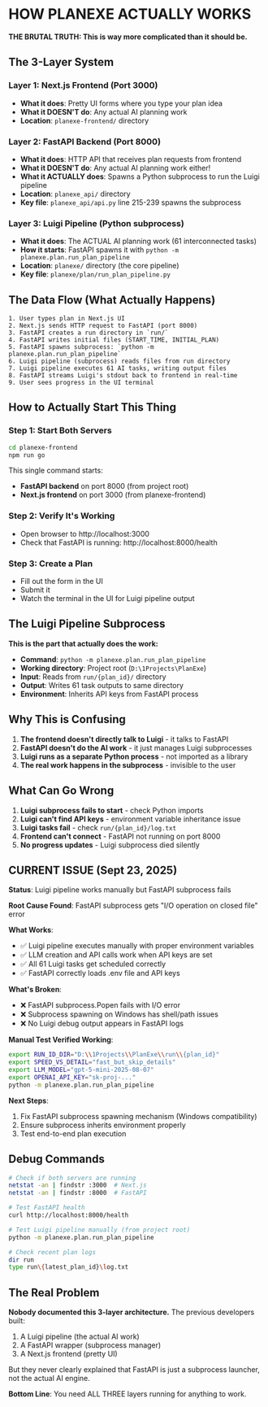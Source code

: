 # HOW PLANEXE ACTUALLY WORKS

**THE BRUTAL TRUTH: This is way more complicated than it should be.**

## The 3-Layer System

### Layer 1: Next.js Frontend (Port 3000)
- **What it does**: Pretty UI forms where you type your plan idea
- **What it DOESN'T do**: Any actual AI planning work
- **Location**: `planexe-frontend/` directory

### Layer 2: FastAPI Backend (Port 8000)
- **What it does**: HTTP API that receives plan requests from frontend
- **What it DOESN'T do**: Any actual AI planning work either!
- **What it ACTUALLY does**: Spawns a Python subprocess to run the Luigi pipeline
- **Location**: `planexe_api/` directory
- **Key file**: `planexe_api/api.py` line 215-239 spawns the subprocess

### Layer 3: Luigi Pipeline (Python subprocess)
- **What it does**: The ACTUAL AI planning work (61 interconnected tasks)
- **How it starts**: FastAPI spawns it with `python -m planexe.plan.run_plan_pipeline`
- **Location**: `planexe/` directory (the core pipeline)
- **Key file**: `planexe/plan/run_plan_pipeline.py`

## The Data Flow (What Actually Happens)

```
1. User types plan in Next.js UI
2. Next.js sends HTTP request to FastAPI (port 8000)
3. FastAPI creates a run directory in `run/`
4. FastAPI writes initial files (START_TIME, INITIAL_PLAN)
5. FastAPI spawns subprocess: `python -m planexe.plan.run_plan_pipeline`
6. Luigi pipeline (subprocess) reads files from run directory
7. Luigi pipeline executes 61 AI tasks, writing output files
8. FastAPI streams Luigi's stdout back to frontend in real-time
9. User sees progress in the UI terminal
```

## How to Actually Start This Thing

### Step 1: Start Both Servers
```bash
cd planexe-frontend
npm run go
```

This single command starts:
- **FastAPI backend** on port 8000 (from project root)
- **Next.js frontend** on port 3000 (from planexe-frontend)

### Step 2: Verify It's Working
- Open browser to http://localhost:3000
- Check that FastAPI is running: http://localhost:8000/health

### Step 3: Create a Plan
- Fill out the form in the UI
- Submit it
- Watch the terminal in the UI for Luigi pipeline output

## The Luigi Pipeline Subprocess

**This is the part that actually does the work:**

- **Command**: `python -m planexe.plan.run_plan_pipeline`
- **Working directory**: Project root (`D:\1Projects\PlanExe`)
- **Input**: Reads from `run/{plan_id}/` directory
- **Output**: Writes 61 task outputs to same directory
- **Environment**: Inherits API keys from FastAPI process

## Why This is Confusing

1. **The frontend doesn't directly talk to Luigi** - it talks to FastAPI
2. **FastAPI doesn't do the AI work** - it just manages Luigi subprocesses
3. **Luigi runs as a separate Python process** - not imported as a library
4. **The real work happens in the subprocess** - invisible to the user

## What Can Go Wrong

1. **Luigi subprocess fails to start** - check Python imports
2. **Luigi can't find API keys** - environment variable inheritance issue
3. **Luigi tasks fail** - check `run/{plan_id}/log.txt`
4. **Frontend can't connect** - FastAPI not running on port 8000
5. **No progress updates** - Luigi subprocess died silently

## CURRENT ISSUE (Sept 23, 2025)

**Status**: Luigi pipeline works manually but FastAPI subprocess fails

**Root Cause Found**: FastAPI subprocess gets "I/O operation on closed file" error

**What Works**:
- ✅ Luigi pipeline executes manually with proper environment variables
- ✅ LLM creation and API calls work when API keys are set
- ✅ All 61 Luigi tasks get scheduled correctly
- ✅ FastAPI correctly loads .env file and API keys

**What's Broken**:
- ❌ FastAPI subprocess.Popen fails with I/O error
- ❌ Subprocess spawning on Windows has shell/path issues
- ❌ No Luigi debug output appears in FastAPI logs

**Manual Test Verified Working**:
```bash
export RUN_ID_DIR="D:\\1Projects\\PlanExe\\run\\{plan_id}"
export SPEED_VS_DETAIL="fast_but_skip_details"
export LLM_MODEL="gpt-5-mini-2025-08-07"
export OPENAI_API_KEY="sk-proj-..."
python -m planexe.plan.run_plan_pipeline
```

**Next Steps**:
1. Fix FastAPI subprocess spawning mechanism (Windows compatibility)
2. Ensure subprocess inherits environment properly
3. Test end-to-end plan execution

## Debug Commands

```bash
# Check if both servers are running
netstat -an | findstr :3000  # Next.js
netstat -an | findstr :8000  # FastAPI

# Test FastAPI health
curl http://localhost:8000/health

# Test Luigi pipeline manually (from project root)
python -m planexe.plan.run_plan_pipeline

# Check recent plan logs
dir run
type run\{latest_plan_id}\log.txt
```

## The Real Problem

**Nobody documented this 3-layer architecture.** The previous developers built:
1. A Luigi pipeline (the actual AI work)
2. A FastAPI wrapper (subprocess manager)
3. A Next.js frontend (pretty UI)

But they never clearly explained that FastAPI is just a subprocess launcher, not the actual AI engine.

**Bottom Line**: You need ALL THREE layers running for anything to work.